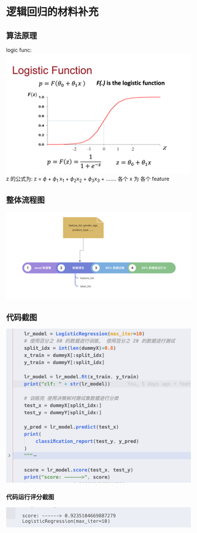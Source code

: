 <!--
 * @Author: 27
 * @LastEditors: 27
 * @Date: 2024-04-19 22:58:58
 * @LastEditTime: 2024-04-19 23:24:06
 * @FilePath: /Yume-MBA-homework/yume_doc/logic_doc.md
 * @description: type some description
-->
# 逻辑回归的材料补充
## 算法原理
logic func:
![](./2.png)
z 的公式为:
z = $\phi$ + $\phi_1$ x$_1$ + $\phi_2$x$_2$ + $\phi_3$x$_3$ + .......
各个 x 为 各个 feature

## 整体流程图
![](./3.png)

## 代码截图
![](./4.png)
### 代码运行评分截图
![](./1.png)
